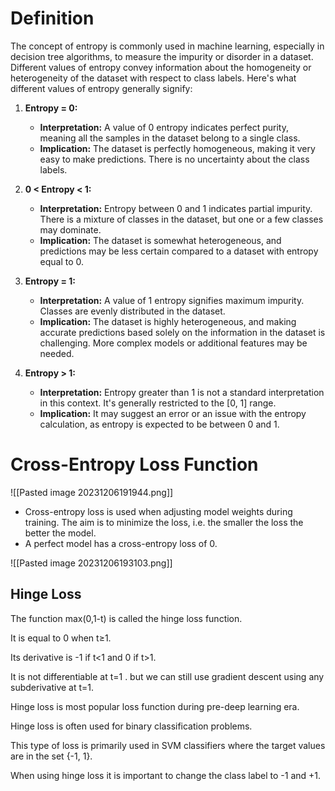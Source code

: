 # Definition
The concept of entropy is commonly used in machine learning, especially in decision tree algorithms, to measure the impurity or disorder in a dataset. Different values of entropy convey information about the homogeneity or heterogeneity of the dataset with respect to class labels. Here's what different values of entropy generally signify:

1. **Entropy = 0:**
   - **Interpretation:** A value of 0 entropy indicates perfect purity, meaning all the samples in the dataset belong to a single class.
   - **Implication:** The dataset is perfectly homogeneous, making it very easy to make predictions. There is no uncertainty about the class labels.

2. **0 < Entropy < 1:**
   - **Interpretation:** Entropy between 0 and 1 indicates partial impurity. There is a mixture of classes in the dataset, but one or a few classes may dominate.
   - **Implication:** The dataset is somewhat heterogeneous, and predictions may be less certain compared to a dataset with entropy equal to 0.

3. **Entropy = 1:**
   - **Interpretation:** A value of 1 entropy signifies maximum impurity. Classes are evenly distributed in the dataset.
   - **Implication:** The dataset is highly heterogeneous, and making accurate predictions based solely on the information in the dataset is challenging. More complex models or additional features may be needed.

4. **Entropy > 1:**
   - **Interpretation:** Entropy greater than 1 is not a standard interpretation in this context. It's generally restricted to the [0, 1] range.
   - **Implication:** It may suggest an error or an issue with the entropy calculation, as entropy is expected to be between 0 and 1.





# Cross-Entropy Loss Function
![[Pasted image 20231206191944.png]]
- Cross-entropy loss is used when adjusting model weights during training. The aim is to minimize the loss, i.e. the smaller the loss the better the model.
- A perfect model has a cross-entropy loss of 0.


![[Pasted image 20231206193103.png]]



## Hinge Loss
The function max(0,1-t) is called the hinge loss function.

It is equal to 0 when t≥1.

Its derivative is -1 if t<1 and 0 if t>1.

It is not differentiable at t=1 . but we can still use gradient
descent using any subderivative at t=1.

Hinge loss is most popular loss function during pre-deep
learning era.

Hinge loss is often used for binary classification problems.

This type of loss is primarily used in SVM classifiers where
the target values are in the set {-1, 1}.

When using hinge loss it is important to change the class
label to -1 and +1.